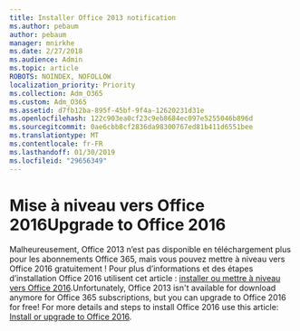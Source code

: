 ```yaml
---
title: Installer Office 2013 notification
ms.author: pebaum
author: pebaum
manager: mnirkhe
ms.date: 2/27/2018
ms.audience: Admin
ms.topic: article
ROBOTS: NOINDEX, NOFOLLOW
localization_priority: Priority
ms.collection: Adm_O365
ms.custom: Adm_O365
ms.assetid: d7fb12ba-895f-45bf-9f4a-12620231d31e
ms.openlocfilehash: 122c903ea0cf23c9eb8684ec097e5255046b896d
ms.sourcegitcommit: 0ae6cbb8cf2836da98300767ed81b411d6551bee
ms.translationtype: MT
ms.contentlocale: fr-FR
ms.lasthandoff: 01/30/2019
ms.locfileid: "29656349"
---
```

# <a name="upgrade-to-office-2016"></a><span data-ttu-id="ec566-102">Mise à niveau vers Office 2016</span><span class="sxs-lookup"><span data-stu-id="ec566-102">Upgrade to Office 2016</span></span>

<span data-ttu-id="ec566-p101">Malheureusement, Office 2013 n’est pas disponible en téléchargement plus pour les abonnements Office 365, mais vous pouvez mettre à niveau vers Office 2016 gratuitement ! Pour plus d’informations et des étapes d’installation Office 2016 utilisent cet article : [installer ou mettre à niveau vers Office 2016](https://support.office.com/article/https://support.office.com/article/Office-2013-is-no-longer-available-for-installation-with-an-Office-365-subscription-de68fd95-553a-4c38-b1b5-e4205b96fc75.aspx).</span><span class="sxs-lookup"><span data-stu-id="ec566-p101">Unfortunately, Office 2013 isn't available for download anymore for Office 365 subscriptions, but you can upgrade to Office 2016 for free! For more details and steps to install Office 2016 use this article: [Install or upgrade to Office 2016](https://support.office.com/article/https://support.office.com/article/Office-2013-is-no-longer-available-for-installation-with-an-Office-365-subscription-de68fd95-553a-4c38-b1b5-e4205b96fc75.aspx).</span></span>
  

